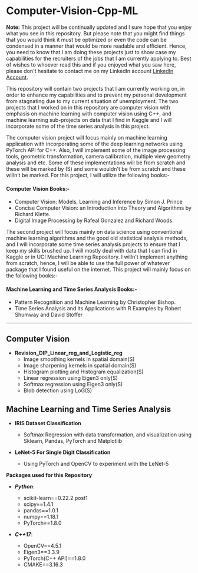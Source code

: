 # Computer-Vision-Cpp-ML
**Note:** This project will be continually updated and I sure hope that you enjoy what you see in this repository. But please note that you might find things that you would think it must be optimized or even the code can be condensed in a manner that would be more readable and efficient. Hence, you need to know that I am doing these projects just to show case my capabilities for the recruiters of the jobs that I am currently applying to. Best of wishes to whoever read this and if you enjoyed what you saw here, please don't hesitate to contact me on my LinkedIn account [LinkedIn Account](https://www.linkedin.com/in/rashidalazzoni/).

This repository will contain two projects that I am currently working on, in order to enhance my capabilities and to prevent my personal development from stagnating due to my current situation of unemployment. The two projects that I worked on in this repository are computer vision with emphasis on machine learning with computer vision using C++, and machine learning sub-projects on data that I find in Kaggle and I will incorporate some of the time series analysis in this project.

The computer vision project will focus mainly on machine learning application with incorporating some of the deep learning networks using PyTorch API for C++. Also, I will implement some of the image processing tools, geometric transformation, camera calibration, multiple view geometry analysis and etc. Some of these implementations will be from scratch and these will be marked by (S) and some wouldn't be from scratch and these willn't be marked. For this project, I will utilize the following books:-
#### Computer Vision Books:-
  * Computer Vision: Models, Learning and Inference by Simon J. Prince
  * Concise Computer Vision: an Introduction into Theory and Algorithms by Richard Klette.
  * Digital Image Processing by Rafeal Gonzalez and Richard Woods.

The second project will focus mainly on data science using conventional machine learning algorithms and the good old statistical analysis methods, and I will incorporate some time series analysis projects to ensure that I keep my skills brushed up. I will mostly deal with data that I can find in Kaggle or in UCI Machine Learning Repository. I willn't implement anything from scratch, hence, I will be able to use the full power of whatever package that I found useful on the internet. This project will mainly focus on the following books:-
#### Machine Learning and Time Series Analysis Books:-
  * Pattern Recognition and Machine Learning by Christopher Bishop.
  * Time Series Analysis and its Applications with R Examples by Robert Shumway and David Stoffer


--------------------------------------------------------------------------------------------------------
## Computer Vision
   * **Revision_DIP_Linear_reg_and_Logistic_reg**
       * Image smoothing kernels in spatial domain(S)
       * Image sharpening kernels in spatial domain(S)
       * Histogram plotting and Histogram equalization(S)
       * Linear regression using Eigen3 only(S)
       * Softmax regression using Eigen3 only(S)
       * Blob detection using LoG(S)

## Machine Learning and Time Series Analysis
 * **IRIS Dataset Classification**
     * Softmax Regression with data transformation, and visualization using Sklearn, Pandas, PyTorch and Matplotlib
 
 * **LeNet-5 For Single Digit Classification**
     * Using PyTorch and OpenCV to experiment with the LeNet-5


**Packages used for this Repository**
  * ***Python***:
    * scikit-learn==0.22.2.post1
    * scipy==1.4.1
    * pandas==1.0.1
    * numpy==1.18.1
    * PyTorch==1.8.0

 * ***C++17***:
    * OpenCV==4.5.1
    * Eigen3==3.3.9
    * PyTorch(C++ API)==1.8.0
    * CMAKE==3.16.3
